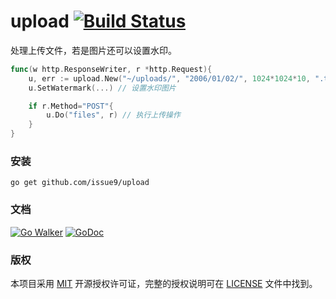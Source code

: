 upload [![Build Status](https://travis-ci.org/issue9/upload.svg?branch=master)](https://travis-ci.org/issue9/upload)
======

处理上传文件，若是图片还可以设置水印。
```go
func(w http.ResponseWriter, r *http.Request){
    u, err := upload.New("~/uploads/", "2006/01/02/", 1024*1024*10, ".txt", ".jpg", ".png")
    u.SetWatermark(...) // 设置水印图片

    if r.Method="POST"{
        u.Do("files", r) // 执行上传操作
    }
}
```


### 安装

```shell
go get github.com/issue9/upload
```


### 文档

[![Go Walker](https://gowalker.org/api/v1/badge)](https://gowalker.org/github.com/issue9/upload)
[![GoDoc](https://godoc.org/github.com/issue9/upload?status.svg)](https://godoc.org/github.com/issue9/upload)


### 版权

本项目采用 [MIT](https://opensource.org/licenses/MIT) 开源授权许可证，完整的授权说明可在 [LICENSE](LICENSE) 文件中找到。
